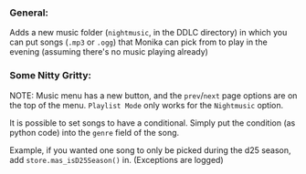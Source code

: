 ### General:
Adds a new music folder (`nightmusic`, in the DDLC directory) in which you can put songs (`.mp3` or `.ogg`) that Monika can pick from to play in the evening (assuming there's no music playing already)

### Some Nitty Gritty:
NOTE: Music menu has a new button, and the `prev`/`next` page options are on the top of the menu. `Playlist Mode` only works for the `Nightmusic` option.

It is possible to set songs to have a conditional. Simply put the condition (as python code) into the `genre` field of the song.

Example, if you wanted one song to only be picked during the d25 season, add `store.mas_isD25Season()` in. (Exceptions are logged)